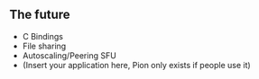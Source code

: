 ## The future
- C Bindings
- File sharing
- Autoscaling/Peering SFU
- (Insert your application here, Pion only exists if people use it)
